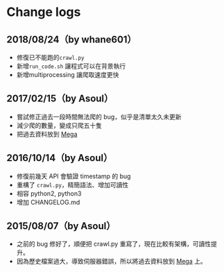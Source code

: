# Change logs

## 2018/08/24（by whane601）
- 修復已不能跑的`crawl.py`
- 新增`run_code.sh` 讓程式可以在背景執行
- 新增multiprocessing 讓爬取速度更快

## 2017/02/15（by Asoul）

- 嘗試修正過去一段時間無法爬的 bug，似乎是清單太久未更新
- 減少爬的數量，變成只爬五十隻
- 把過去資料放到 [Mega](https://mega.nz/#!rc9m3CjR!echcpcdjV4Ayq5QZIvcFRJzt46CH-IXDGc2bl3tgX50)

## 2016/10/14（by Asoul）

- 修復前幾天 API 會驗證 timestamp 的 bug
- 重構了 `crawl.py`，精簡語法、增加可讀性
- 相容 python2, python3
- 增加 CHANGELOG.md

## 2015/08/07（by Asoul）

- 之前的 bug 修好了，順便把 crawl.py 重寫了，現在比較有架構，可讀性提升。
- 因為歷史檔案過大，導致伺服器錯誤，所以將過去資料放到 [Mega](https://mega.nz/#!HZs2HQhS!rbHJDdhr87911DnwIjvUIEZu1W2MOqOm4ihiUnmEM4o) 上。
